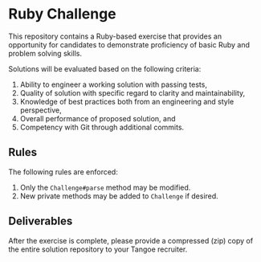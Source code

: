 # Ruby Challenge
This repository contains a Ruby-based exercise that provides an opportunity for
candidates to demonstrate proficiency of basic Ruby and problem solving skills.

Solutions will be evaluated based on the following criteria:
1. Ability to engineer a working solution with passing tests,
1. Quality of solution with specific regard to clarity and maintainability,
1. Knowledge of best practices both from an engineering and style perspective,
1. Overall performance of proposed solution, and
1. Competency with Git through additional commits.

## Rules
The following rules are enforced:
1. Only the `Challenge#parse` method may be modified.
1. New private methods may be added to `Challenge` if desired.

## Deliverables
After the exercise is complete, please provide a compressed (zip) copy of the
entire solution repository to your Tangoe recruiter.
